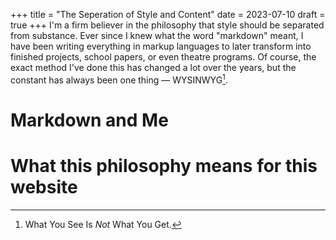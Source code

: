 +++
title = "The Seperation of Style and Content"
date = 2023-07-10
draft = true
+++
I'm a firm believer in the philosophy that style should be separated from substance. Ever since I knew what the word "markdown" meant, I have been writing everything in markup languages to later transform into finished projects, school papers, or even theatre programs. Of course, the exact method I've done this has changed a lot over the years, but the constant has always been one thing &mdash; WYSINWYG[^1].

[^1]: What You See Is *Not* What You Get.



# Markdown and Me

# What this philosophy means for this website
